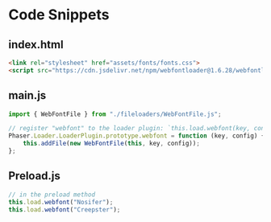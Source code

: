 # Code Snippets

## index.html

```html
<link rel="stylesheet" href="assets/fonts/fonts.css">
<script src="https://cdn.jsdelivr.net/npm/webfontloader@1.6.28/webfontloader.min.js"></script>
```

## main.js

```javascript
import { WebFontFile } from "./fileloaders/WebFontFile.js";

// register "webfont" to the loader plugin: `this.load.webfont(key, config)`
Phaser.Loader.LoaderPlugin.prototype.webfont = function (key, config) {
	this.addFile(new WebFontFile(this, key, config));
};
```

## Preload.js

```javascript
// in the preload method
this.load.webfont("Nosifer");
this.load.webfont("Creepster");
```
